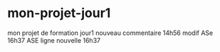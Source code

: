 # mon-projet-jour1
mon projet de formation jour1
nouveau commentaire 14h56 modif ASe 16h37
ASE ligne nouvelle 16h37
